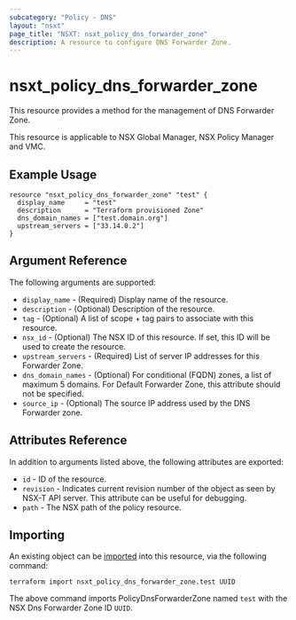 ```yaml
---
subcategory: "Policy - DNS"
layout: "nsxt"
page_title: "NSXT: nsxt_policy_dns_forwarder_zone"
description: A resource to configure DNS Forwarder Zone.
---
```


# nsxt_policy_dns_forwarder_zone

This resource provides a method for the management of DNS Forwarder Zone.

This resource is applicable to NSX Global Manager, NSX Policy Manager and VMC.

## Example Usage

```hcl
resource "nsxt_policy_dns_forwarder_zone" "test" {
  display_name     = "test"
  description      = "Terraform provisioned Zone"
  dns_domain_names = ["test.domain.org"]
  upstream_servers = ["33.14.0.2"]
}
```

## Argument Reference

The following arguments are supported:

* `display_name` - (Required) Display name of the resource.
* `description` - (Optional) Description of the resource.
* `tag` - (Optional) A list of scope + tag pairs to associate with this resource.
* `nsx_id` - (Optional) The NSX ID of this resource. If set, this ID will be used to create the resource.
* `upstream_servers` - (Required) List of server IP addresses for this Forwarder Zone.
* `dns_domain_names` - (Optional) For conditional (FQDN) zones, a list of maximum 5 domains. For Default Forwarder Zone, this attribute should not be specified.
* `source_ip` - (Optional) The source IP address used by the DNS Forwarder zone.


## Attributes Reference

In addition to arguments listed above, the following attributes are exported:

* `id` - ID of the resource.
* `revision` - Indicates current revision number of the object as seen by NSX-T API server. This attribute can be useful for debugging.
* `path` - The NSX path of the policy resource.

## Importing

An existing object can be [imported][docs-import] into this resource, via the following command:

[docs-import]: /docs/import/index.html

```
terraform import nsxt_policy_dns_forwarder_zone.test UUID
```

The above command imports PolicyDnsForwarderZone named `test` with the NSX Dns Forwarder Zone ID `UUID`.
